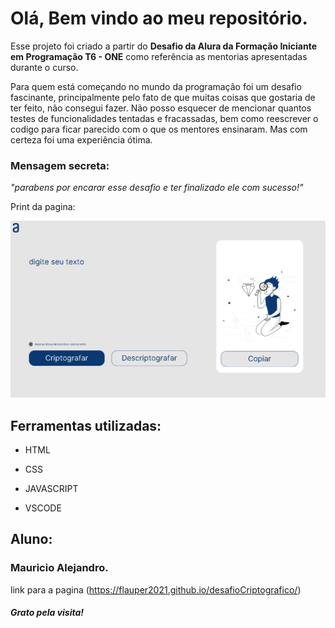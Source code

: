 # Olá, Bem vindo ao meu repositório.

Esse projeto foi criado a partir do **Desafio da Alura da Formação Iniciante em Programação T6 - ONE** como referência as mentorias apresentadas durante o curso.

Para quem está começando no mundo da programação foi um desafio fascinante, principalmente pelo fato de que muitas coisas que gostaria de ter feito, não consegui fazer. Não 
posso esquecer de mencionar quantos testes de funcionalidades tentadas e fracassadas, bem como reescrever o codigo para ficar parecido com o que os mentores ensinaram. Mas com
certeza foi uma experiência ótima.

### Mensagem secreta:
  *"parabens por encarar esse desafio e ter finalizado ele com sucesso!"*

Print da pagina:

![image](image/modeloPagina.png)

## Ferramentas utilizadas:

* HTML

* CSS

* JAVASCRIPT

* VSCODE

## Aluno:

### Mauricio Alejandro. 

link para a pagina (https://flauper2021.github.io/desafioCriptografico/)

##### Grato pela visita!
